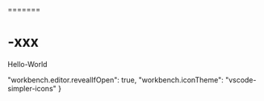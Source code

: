 
=======
# -xxx

Hello-World




  "workbench.editor.revealIfOpen": true,
    "workbench.iconTheme": "vscode-simpler-icons"
}






